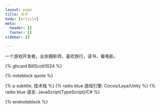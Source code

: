 ```yaml
---
layout: page
title: 关于
body: [article]
meta:
  header: []
  footer: []
sidebar: []

---
```


一个游戏开发者，业余摄影师，喜欢旅行，读书，看电影。

{% ghcard BillScott1024 %}

{% noteblock quote %}

{% p subtitle, 技术栈 %}
{% radio blue 游戏引擎: Cocos/Laya/Unity %}
{% radio blue 语言: JavaScript(TypeScript)/C# %}

{% endnoteblock %}


